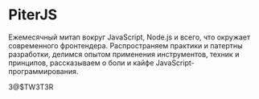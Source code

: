 # PiterJS

Ежемесячный митап вокруг JavaScript, Node.js и всего, что окружает современного фронтендера.
Распространяем практики и патертны разработки, делимся опытом 
применения инструментов, техник и принципов, рассказываем о боли и кайфе
JavaScript-программирования.



3@$TW3T3R
